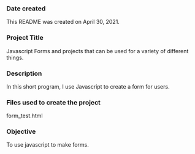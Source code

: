 ### Date created
This README was created on April 30, 2021.

### Project Title
Javascript Forms and projects that can be used for a variety of different things.

### Description
In this short program, I use Javascript to create a form for users.

### Files used to create the project
form_test.html

### Objective 
To use javascript to make forms.
